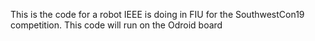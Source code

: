 This is the code for a robot IEEE is doing in FIU for the SouthwestCon19 competition. This code will run on the Odroid board
